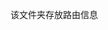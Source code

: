 <!--
 * @Author: jiaminghui
 * @Date: 2022-10-18 22:25:25
 * @LastEditTime: 2022-10-18 22:25:31
 * @LastEditors: jiaminghui
 * @FilePath: \mh-music-web-react\src\router\README.md
 * @Description: 
-->
该文件夹存放路由信息